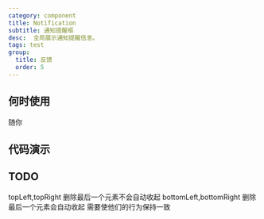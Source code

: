 ```yaml
---
category: component
title: Notification
subtitle: 通知提醒框
desc:  全局展示通知提醒信息。
tags: test
group:
  title: 反馈
  order: 5
---
```


## 何时使用

随你

## 代码演示

<example src="./examples/basic.md" title="基础用法" />

## TODO

topLeft,topRight 删除最后一个元素不会自动收起
bottomLeft,bottomRight 删除最后一个元素会自动收起
需要使他们的行为保持一致
